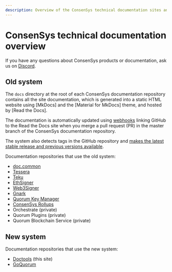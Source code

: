 ```yaml
---
description: Overview of the ConsenSys technical documentation sites and systems
---
```


# ConsenSys technical documentation overview

If you have any questions about ConsenSys products or documentation, ask us on [Discord](https://discord.gg/6cfyqRGbzq).

## Old system

The `docs` directory at the root of each ConsenSys documentation repository contains all the site documentation, which is generated into a static HTML website using [MkDocs] and the [Material for MkDocs] theme, and hosted by [Read the Docs].

The documentation is automatically updated using [webhooks](https://docs.readthedocs.io/en/stable/integrations.html) linking GitHub to the Read the Docs site when you merge a pull request (PR) in the master branch of the ConsenSys documentation repository.

The system also detects tags in the GitHub repository and [makes the latest stable release and previous versions available](../reference/release-process.md).

Documentation repositories that use the old system:

- [doc.common](https://github.com/ConsenSys/doc.common)
- [Tessera](https://github.com/Consensys/doc.tessera)
- [Teku](https://github.com/Consensys/doc.teku)
- [EthSigner](https://github.com/Consensys/doc.ethsigner)
- [Web3Signer](https://github.com/Consensys/doc.web3signer)
- [Gnark](https://github.com/consensys/doc.gnark)
- [Quorum Key Manager](https://github.com/consensys/doc.quorum-key-manager)
- [ConsenSys Rollups](https://github.com/consensys/doc.rollups)
- Orchestrate (private)
- Quorum Plugins (private)
- Quorum Blockchain Service (private)

## New system

Documentation repositories that use the new system:

- [Doctools](https://consensys.net/docs/doctools/en/stable/) (this site)
- [GoQuorum](https://consensys.net/docs/goquorum/en/stable/)
